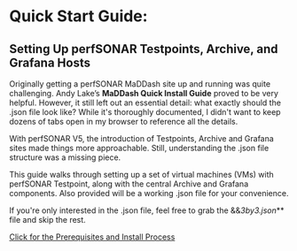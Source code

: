  # Quick Start Guide:
 ## Setting Up perfSONAR Testpoints, Archive, and Grafana Hosts
 
Originally getting a perfSONAR MaDDash site up and running was quite challenging. Andy Lake’s **MaDDash Quick Install Guide** proved to be very helpful. However, it still left out an essential detail: what exactly should the .json file look like?  While it's thoroughly documented, I didn't want to keep dozens of tabs open in my browser to reference all the details.

With perfSONAR V5, the introduction of Testpoints, Archive and Grafana sites made things more approachable. Still, understanding the .json file structure was a missing piece.

This guide walks through setting up a set of virtual machines (VMs) with perfSONAR Testpoint, along with the central Archive and Grafana components. Also provided will be a working .json file for your convenience. 

If you're only interested in the .json file, feel free to grab the &&_3by3.json_** file and skip the rest.

[Click for the Prerequisites and Install Process](Prerequisites/Preqs-install.md)

